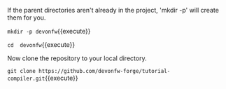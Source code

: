 




If the parent directories aren't already in the project, 'mkdir -p' will create them for you. 

`mkdir -p devonfw`{{execute}}

`cd  devonfw`{{execute}}


Now clone the repository to your local directory.

`git clone https://github.com/devonfw-forge/tutorial-compiler.git`{{execute}}

